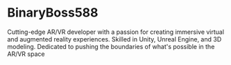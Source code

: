 # BinaryBoss588
Cutting-edge AR/VR developer with a passion for creating immersive virtual and augmented reality experiences. Skilled in Unity, Unreal Engine, and 3D modeling. Dedicated to pushing the boundaries of what's possible in the AR/VR space
